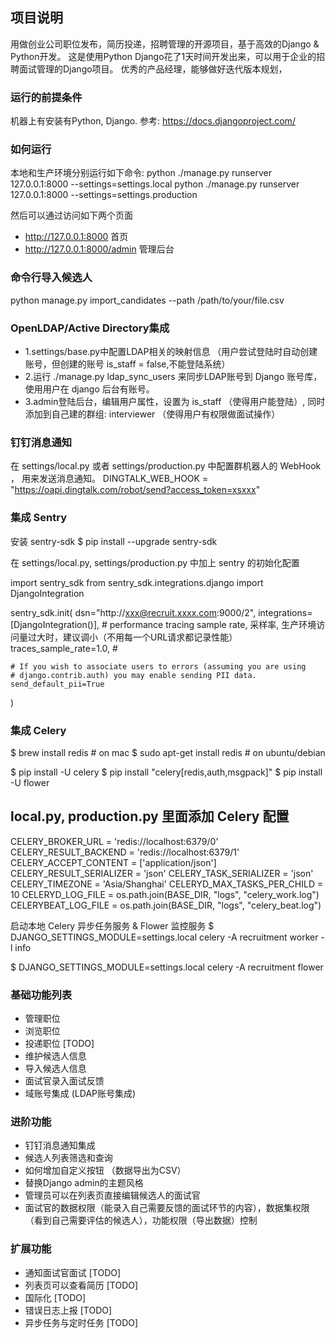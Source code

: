 ## 项目说明

用做创业公司职位发布，简历投递，招聘管理的开源项目，基于高效的Django & Python开发。
这是使用Python Django花了1天时间开发出来，可以用于企业的招聘面试管理的Django项目。
优秀的产品经理，能够做好迭代版本规划，

### 运行的前提条件

机器上有安装有Python, Django. 参考:
https://docs.djangoproject.com/

### 如何运行
本地和生产环境分别运行如下命令:
python ./manage.py runserver 127.0.0.1:8000 --settings=settings.local
python ./manage.py runserver 127.0.0.1:8000 --settings=settings.production

然后可以通过访问如下两个页面 
* http://127.0.0.1:8000 首页
* http://127.0.0.1:8000/admin 管理后台

### 命令行导入候选人

python manage.py import_candidates --path /path/to/your/file.csv

### OpenLDAP/Active Directory集成
* 1.settings/base.py中配置LDAP相关的映射信息 （用户尝试登陆时自动创建账号，但创建的账号 is_staff = false,不能登陆系统）
* 2.运行 ./manage.py ldap_sync_users 来同步LDAP账号到 Django 账号库， 使用用户在 django 后台有账号。
* 3.admin登陆后台，编辑用户属性，设置为 is_staff （使得用户能登陆）, 同时添加到自己建的群组: interviewer （使得用户有权限做面试操作）

### 钉钉消息通知

在 settings/local.py 或者 settings/production.py 中配置群机器人的 WebHook ， 用来发送消息通知。
DINGTALK_WEB_HOOK = "https://oapi.dingtalk.com/robot/send?access_token=xsxxx"

### 集成 Sentry
安装 sentry-sdk
    $ pip install --upgrade sentry-sdk

在 settings/local.py, settings/production.py 中加上 sentry 的初始化配置

import sentry_sdk
from sentry_sdk.integrations.django import DjangoIntegration

sentry_sdk.init(
    dsn="http://xxx@recruit.xxxx.com:9000/2",
    integrations=[DjangoIntegration()],
    # performance tracing sample rate, 采样率, 生产环境访问量过大时，建议调小（不用每一个URL请求都记录性能）
    traces_sample_rate=1.0, # 
    
    # If you wish to associate users to errors (assuming you are using
    # django.contrib.auth) you may enable sending PII data.
    send_default_pii=True
)

### 集成 Celery

$ brew install redis  # on mac
$ sudo apt-get install redis # on ubuntu/debian

$ pip install -U celery
$ pip install "celery[redis,auth,msgpack]"
$ pip install -U flower

## local.py, production.py 里面添加 Celery 配置
CELERY_BROKER_URL = 'redis://localhost:6379/0'
CELERY_RESULT_BACKEND = 'redis://localhost:6379/1'
CELERY_ACCEPT_CONTENT = ['application/json']
CELERY_RESULT_SERIALIZER = 'json'
CELERY_TASK_SERIALIZER = 'json'
CELERY_TIMEZONE = 'Asia/Shanghai'
CELERYD_MAX_TASKS_PER_CHILD = 10
CELERYD_LOG_FILE = os.path.join(BASE_DIR, "logs", "celery_work.log")
CELERYBEAT_LOG_FILE = os.path.join(BASE_DIR, "logs", "celery_beat.log")

启动本地 Celery 异步任务服务 & Flower 监控服务
$ DJANGO_SETTINGS_MODULE=settings.local celery -A recruitment worker -l info

$ DJANGO_SETTINGS_MODULE=settings.local celery -A recruitment flower 

### 基础功能列表
* 管理职位
* 浏览职位
* 投递职位 [TODO]
* 维护候选人信息
* 导入候选人信息
* 面试官录入面试反馈
* 域账号集成 (LDAP账号集成)

### 进阶功能
* 钉钉消息通知集成 
* 候选人列表筛选和查询 
* 如何增加自定义按钮 （数据导出为CSV） 
* 替换Django admin的主题风格
* 管理员可以在列表页直接编辑候选人的面试官
* 面试官的数据权限（能录入自己需要反馈的面试环节的内容），数据集权限（看到自己需要评估的候选人），功能权限（导出数据）控制

### 扩展功能 
* 通知面试官面试 [TODO]
* 列表页可以查看简历 [TODO]
* 国际化 [TODO]
* 错误日志上报 [TODO]
* 异步任务与定时任务 [TODO]
